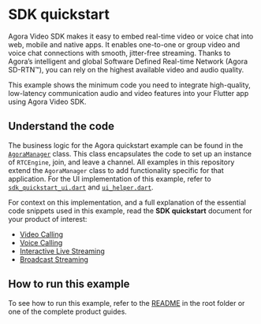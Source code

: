 # SDK quickstart

Agora Video SDK makes it easy to embed real-time video or voice chat into web, mobile and native apps. It enables one-to-one or group video and voice chat connections with smooth, jitter-free streaming. Thanks to Agora’s intelligent and global Software Defined Real-time Network (Agora SD-RTN™), you can rely on the highest available video and audio quality.

This example shows the minimum code you need to integrate high-quality, low-latency communication audio and video features into your Flutter app using Agora Video SDK.

## Understand the code

The business logic for the Agora quickstart example can be found in the [`AgoraManager`](agora_manager.dart) class. This class encapsulates the code to set up an instance of `RTCEngine`, join, and leave a channel. All examples in this repository extend the `AgoraManager` class to add functionality specific for that application. For the UI implementation of this example, refer to [`sdk_quickstart_ui.dart`](../sdk-quickstart/sdk_quickstart_ui.dart) and [`ui_helper.dart`](ui_helper.dart).

For context on this implementation, and a full explanation of the essential code snippets used in this example, read the **SDK quickstart** document for your product of interest:

* [Video Calling](https://docs.agora.io/en/video-calling/get-started/get-started-sdk?platform=flutter)
* [Voice Calling](https://docs.agora.io/en/voice-calling/get-started/get-started-sdk?platform=flutter)
* [Interactive Live Streaming](https://docs.agora.io/en/interactive-live-streaming/get-started/get-started-sdk?platform=flutter)
* [Broadcast Streaming](https://docs.agora.io/en/broadcast-streaming/get-started/get-started-sdk?platform=flutter)


## How to run this example

To see how to run this example, refer to the [README](../../../README.md) in the root folder or one of the complete product guides.